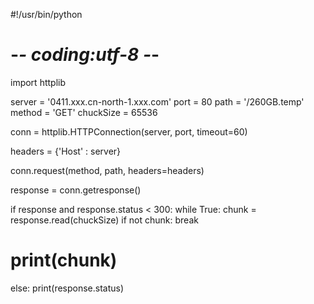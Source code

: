#!/usr/bin/python
# -*- coding:utf-8 -*-

import httplib

server = '0411.xxx.cn-north-1.xxx.com'
port = 80
path = '/260GB.temp'
method = 'GET'
chuckSize = 65536

conn = httplib.HTTPConnection(server, port, timeout=60)

headers = {'Host' : server}

conn.request(method, path, headers=headers)

response = conn.getresponse()

if response and response.status < 300:
    while True:
        chunk = response.read(chuckSize)
        if not chunk:
            break
#         print(chunk)
else:
    print(response.status)
    
